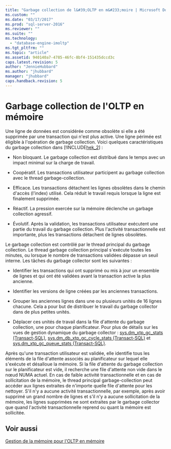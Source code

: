 ```yaml
---
title: "Garbage collection de l&#39;OLTP en m&#233;moire | Microsoft Docs"
ms.custom: ""
ms.date: "03/17/2017"
ms.prod: "sql-server-2016"
ms.reviewer: ""
ms.suite: ""
ms.technology: 
  - "database-engine-imoltp"
ms.tgt_pltfrm: ""
ms.topic: "article"
ms.assetid: 940140a7-4785-46fc-8bf4-151435dccd3c
caps.latest.revision: 5
author: "JennieHubbard"
ms.author: "jhubbard"
manager: "jhubbard"
caps.handback.revision: 5
---
```

# Garbage collection de l&#39;OLTP en m&#233;moire
  Une ligne de données est considérée comme obsolète si elle a été supprimée par une transaction qui n'est plus active. Une ligne périmée est éligible à l'opération de garbage collection. Voici quelques caractéristiques du garbage collection dans [!INCLUDE[hek_2](../../includes/hek-2-md.md)] :  
  
-   Non bloquant. Le garbage collection est distribué dans le temps avec un impact minimal sur la charge de travail.  
  
-   Coopératif. Les transactions utilisateur participent au garbage collection avec le thread garbage-collection.  
  
-   Efficace. Les transactions détachent les lignes obsolètes dans le chemin d'accès (l'index) utilisé. Cela réduit le travail requis lorsque la ligne est finalement supprimée.  
  
-   Réactif. La pression exercée sur la mémoire déclenche un garbage collection agressif.  
  
-   Évolutif. Après la validation, les transactions utilisateur exécutent une partie du travail du garbage collection. Plus l'activité transactionnelle est importante, plus les transactions détachent de lignes obsolètes.  
  
 Le garbage collection est contrôlé par le thread principal du garbage collection. Le thread garbage collection principal s'exécute toutes les minutes, ou lorsque le nombre de transactions validées dépasse un seuil interne. Les tâches du garbage collector sont les suivantes :  
  
-   Identifier les transactions qui ont supprimé ou mis à jour un ensemble de lignes et qui ont été validées avant la transaction active la plus ancienne.  
  
-   Identifier les versions de ligne créées par les anciennes transactions.  
  
-   Grouper les anciennes lignes dans une ou plusieurs unités de 16 lignes chacune. Cela a pour but de distribuer le travail du garbage collector dans de plus petites unités.  
  
-   Déplacer ces unités de travail dans la file d'attente du garbage collection, une pour chaque planificateur. Pour plus de détails sur les vues de gestion dynamique du garbage collector : [sys.dm_xtp_gc_stats &#40;Transact-SQL&#41;](../../relational-databases/system-dynamic-management-views/sys-dm-xtp-gc-stats-transact-sql.md), [sys.dm_db_xtp_gc_cycle_stats &#40;Transact-SQL&#41;](../../relational-databases/system-dynamic-management-views/sys-dm-db-xtp-gc-cycle-stats-transact-sql.md) et [sys.dm_xtp_gc_queue_stats &#40;Transact-SQL&#41;](../../relational-databases/system-dynamic-management-views/sys-dm-xtp-gc-queue-stats-transact-sql.md).  
  
 Après qu'une transaction utilisateur est validée, elle identifie tous les éléments de la file d'attente associés au planificateur sur lequel elle s'exécute et désalloue la mémoire. Si la file d'attente du garbage collection sur le planificateur est vide, il recherche une file d'attente non vide dans le nœud NUMA actuel. En cas de faible activité transactionnelle et en cas de sollicitation de la mémoire, le thread principal garbage-collection peut accéder aux lignes extraites de n'importe quelle file d'attente pour les nettoyer. S'il n'y a aucune activité transactionnelle, par exemple, après avoir supprimé un grand nombre de lignes et s'il n'y a aucune sollicitation de la mémoire, les lignes supprimées ne sont extraites par le garbage collector que quand l'activité transactionnelle reprend ou quant la mémoire est sollicitée.  
  
## Voir aussi  
 [Gestion de la mémoire pour l'OLTP en mémoire](../Topic/Managing%20Memory%20for%20In-Memory%20OLTP.md)  
  
  